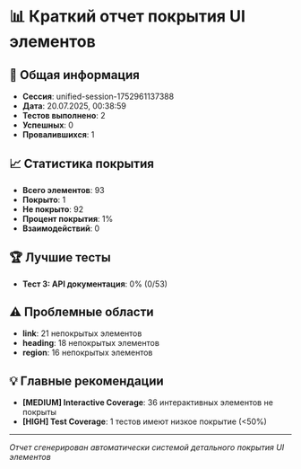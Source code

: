 # 📊 Краткий отчет покрытия UI элементов

## 🎯 Общая информация
- **Сессия**: unified-session-1752961137388
- **Дата**: 20.07.2025, 00:38:59
- **Тестов выполнено**: 2
- **Успешных**: 0
- **Провалившихся**: 1

## 📈 Статистика покрытия
- **Всего элементов**: 93
- **Покрыто**: 1
- **Не покрыто**: 92
- **Процент покрытия**: 1%
- **Взаимодействий**: 0

## 🏆 Лучшие тесты
- **Тест 3: API документация**: 0% (0/53)

## ⚠️ Проблемные области
- **link**: 21 непокрытых элементов
- **heading**: 18 непокрытых элементов
- **region**: 16 непокрытых элементов

## 💡 Главные рекомендации
- **[MEDIUM] Interactive Coverage**: 36 интерактивных элементов не покрыты
- **[HIGH] Test Coverage**: 1 тестов имеют низкое покрытие (<50%)

---
*Отчет сгенерирован автоматически системой детального покрытия UI элементов*